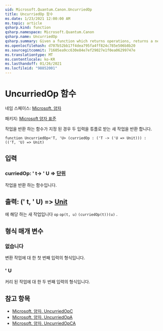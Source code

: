 ```yaml
---
uid: Microsoft.Quantum.Canon.UncurriedOp
title: UncurriedOp 함수
ms.date: 1/23/2021 12:00:00 AM
ms.topic: article
qsharp.kind: function
qsharp.namespace: Microsoft.Quantum.Canon
qsharp.name: UncurriedOp
qsharp.summary: Given a function which returns operations, returns a new operation which takes both inputs as a tuple.
ms.openlocfilehash: d707b52bb17f4dea795fa4ff824c785e506b8b20
ms.sourcegitcommit: 71605ea9cc630e84e7ef29027e1f0ea06299747e
ms.translationtype: MT
ms.contentlocale: ko-KR
ms.lasthandoff: 01/26/2021
ms.locfileid: "98852001"
---
```

# <a name="uncurriedop-function"></a>UncurriedOp 함수

네임 스페이스: [Microsoft. 양자](xref:Microsoft.Quantum.Canon)

패키지: [Microsoft 양자 표준](https://nuget.org/packages/Microsoft.Quantum.Standard)


작업을 반환 하는 함수가 지정 된 경우 두 입력을 튜플로 받는 새 작업을 반환 합니다.

```qsharp
function UncurriedOp<'T, 'U> (curriedOp : ('T -> ('U => Unit))) : (('T, 'U) => Unit)
```


## <a name="input"></a>입력

### <a name="curriedop--t---u--unit"></a>curriedOp: ' t-> ' U => [단위](xref:microsoft.quantum.lang-ref.unit) 

작업을 반환 하는 함수입니다.



## <a name="output--tu--unit"></a>출력: (' t, ' U) => [Unit](xref:microsoft.quantum.lang-ref.unit) 

에 해당 하는 새 작업입니다 `op` `op(t, u)` `(curriedOp(t))(u)` .

## <a name="type-parameters"></a>형식 매개 변수

### <a name="t"></a>없습니다

변환 작업에 대 한 첫 번째 입력의 형식입니다.
### <a name="u"></a>' U

커리 된 작업에 대 한 두 번째 입력의 형식입니다.

## <a name="see-also"></a>참고 항목

- [Microsoft. 양자. UncurriedOpC](xref:Microsoft.Quantum.Canon.UncurriedOpC)
- [Microsoft. 양자. UncurriedOpA](xref:Microsoft.Quantum.Canon.UncurriedOpA)
- [Microsoft. 양자. UncurriedOpCA](xref:Microsoft.Quantum.Canon.UncurriedOpCA)